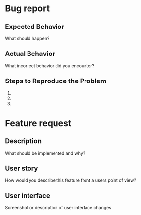# Bug report

## Expected Behavior
What should happen?

## Actual Behavior
What incorrect behavior did you encounter?

## Steps to Reproduce the Problem
1.
2.
3.

# Feature request

## Description
What should be implemented and why?

## User story
How would you describe this feature front a users point of view?

## User interface
Screenshot or description of user interface changes
